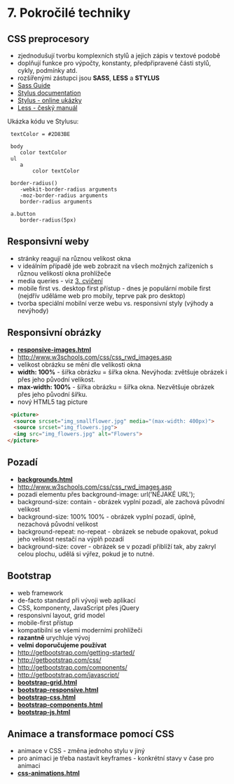 # 7. Pokročilé techniky

## CSS preprocesory
 * zjednodušují tvorbu komplexních stylů a jejich zápis v textové podobě
 * doplňují funkce pro výpočty, konstanty, předpřipravené části stylů, cykly, podmínky atd.
 * rozšířenými zástupci jsou **SASS**, **LESS** a **STYLUS**
 * [Sass Guide](http://sass-lang.com/guide)
 * [Stylus documentation](https://learnboost.github.io/stylus/)
 * [Stylus - online ukázky](https://learnboost.github.io/stylus/try.html)
 * [Less - český manuál](http://www.lesscss.cz/)

Ukázka kódu ve Stylusu:

```stylus
 textColor = #2D83BE

 body
    color textColor
 ul
    a
        color textColor

 border-radius()
    -webkit-border-radius arguments
    -moz-border-radius arguments
    border-radius arguments

 a.button
    border-radius(5px)
```

## Responsivní weby

* stránky reagují na různou velikost okna
* v ideálním případě jde web zobrazit na všech možných zařízeních s různou velikostí okna prohlížeče
* media queries - viz [3. cvičení](../03-css-uvod#media)
* mobile first vs. desktop first přístup - dnes je populární mobile first (nejdřív uděláme web pro mobily, teprve pak pro desktop)
* tvorba speciální mobilní verze webu vs. responsivní styly (výhody a nevýhody)


## Responsivní obrázky

* **[responsive-images.html](./responsive-images.html)**
* http://www.w3schools.com/css/css_rwd_images.asp
* velikost obrázku se mění dle velikosti okna
* **width: 100%** - šířka obrázku = šířka okna. Nevýhoda: zvětšuje obrázek i přes jeho původní velikost.
* **max-width: 100%** - šířka obrázku = šířka okna. Nezvětšuje obrázek přes jeho původní šířku.
* nový HTML5 tag picture
```html
 <picture>
  <source srcset="img_smallflower.jpg" media="(max-width: 400px)">
  <source srcset="img_flowers.jpg">
  <img src="img_flowers.jpg" alt="Flowers">
</picture>
``` 



## Pozadí

* **[backgrounds.html](./backgrounds.html)**
* http://www.w3schools.com/css/css_rwd_images.asp
* pozadí elementu přes background-image: url('NĚJAKÉ URL');
* background-size: contain - obrázek vyplní pozadí, ale zachová původní velikost
* background-size: 100% 100% - obrázek vyplní pozadí, úplně, nezachová původní velikost
* background-repeat: no-repeat - obrázek se nebude opakovat, pokud jeho velikost nestačí na výplň pozadí
* background-size: cover - obrázek se v pozadí přiblíží tak, aby zakryl celou plochu, udělá si výřez, pokud je to nutné.


## Bootstrap

* web framework
* de-facto standard při vývoji web aplikací
* CSS, komponenty, JavaScript přes jQuery
* responsivní layout, grid model
* mobile-first přístup
* kompatibilní se všemi moderními prohlížeči
* **razantně** urychluje vývoj
* **velmi doporučujeme používat**
* http://getbootstrap.com/getting-started/
* http://getbootstrap.com/css/
* http://getbootstrap.com/components/
* http://getbootstrap.com/javascript/
* **[bootstrap-grid.html](./bootstrap-grid.html)**
* **[bootstrap-responsive.html](./bootstrap-responsive.html)**
* **[bootstrap-css.html](./bootstrap-css.html)**
* **[bootstrap-components.html](./bootstrap-components.html)**
* **[bootstrap-js.html](./bootstrap-js.html)**

## Animace a transformace pomocí CSS

* animace v CSS - změna jednoho stylu v jiný
* pro animaci je třeba nastavit keyframes - konkrétní stavy v čase pro animaci
* **[css-animations.html](./css-animations.html)**



